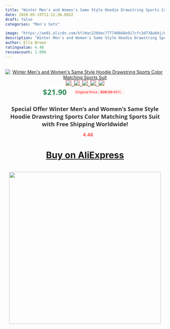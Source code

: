 ```yaml
---
title: "Winter Men's and Women's Same Style Hoodie Drawstring Sports Color Matching Sports Suit"
date: 2020-05-15T11:12:36.892Z
draft: false
categories: "Men's Sets"

image: "https://ae01.alicdn.com/kf/Hac220dec777740b68e917cfc3d738a04j/Winter-Men-s-and-Women-s-Same-Style-Hoodie-Drawstring-Sports-Color-Matching-Sports-Suit.jpg"
description: "Winter Men's and Women's Same Style Hoodie Drawstring Sports Color Matching Sports Suit"
author: Ella Brown
ratingvalue: 4.48
reviewcount: 1.000
---
```

<br>
<div style="text-align: center;">
<a href="https://s.click.aliexpress.com/e/_98Zgb3" target="_blank" rel="nofollow noopener noreferrer"><img alt="Winter Men's and Women's Same Style Hoodie Drawstring Sports Color Matching Sports Suit" class="magnifier-image" src="https://ae01.alicdn.com/kf/Hac220dec777740b68e917cfc3d738a04j/Winter-Men-s-and-Women-s-Same-Style-Hoodie-Drawstring-Sports-Color-Matching-Sports-Suit.jpg_640x640.jpg">
<br>
<img style="border:1px solid salmon" src="https://ae01.alicdn.com/kf/Hac220dec777740b68e917cfc3d738a04j/Winter-Men-s-and-Women-s-Same-Style-Hoodie-Drawstring-Sports-Color-Matching-Sports-Suit.jpg_120x120.jpg">&nbsp;&nbsp;<img style="border:1px solid salmon" src="_120x120.jpg">&nbsp;&nbsp;<img style="border:1px solid salmon" src="_120x120.jpg">&nbsp;&nbsp;<img style="border:1px solid salmon" src="_120x120.jpg">&nbsp;&nbsp;<img style="border:1px solid salmon" src="_120x120.jpg"></a></div><br0>
<div style="text-align: center;"><span style="background-color: white; border: 0px; box-sizing: border-box; color: seagreen; display: inline-block; font-family: &quot;open sans&quot; , &quot;arial&quot; , &quot;helvetica&quot; , sans-serif , &quot;heiti&quot;; font-size: 24px; font-stretch: inherit; font-weight: 700; line-height: inherit; margin: 0px 10px 0px 0px; padding: 0px; vertical-align: middle;">$21.90 </span>
<span style="background: rgb(255 , 241 , 241); border-radius: 3px; border: 0px; box-sizing: border-box; color: #ff4747; display: inline-block; font-family: inherit; font-size: 12px; font-stretch: inherit; font-style: inherit; font-variant: inherit; font-weight: 600; line-height: inherit; margin: 0px; padding: 2px 5px; transform: scale(0.9); vertical-align: middle;">Original Price : <b style="text-decoration: line-through;">$36.50 </b> 40%&nbsp;&nbsp;</span></div>
<h1 style="color: #333333; display: inline-block; font-family: &quot;open sans&quot; , &quot;arial&quot; , &quot;helvetica&quot; , sans-serif , &quot;heiti&quot;; font-size: 18px; font-stretch: inherit; font-weight: 700; text-align: center;">Special Offer Winter Men's and Women's Same Style Hoodie Drawstring Sports Color Matching Sports Suit with Free Shipping Worldwide!</h1>
<div style="color: #ff4747; text-align: center;">
<img src="https://4.bp.blogspot.com/-M0ZcTcb-5uY/XleCXlxnR4I/AAAAAAAAAEc/OrjgMkXV1oMQFaCRZj5HQwOCBcu3w1FegCPcBGAYYCw/s1600/star.png" style="height: 15px;">&nbsp;<b>4.48</b></div>
<div class="button_cont" align="center"><a class="buynow_a" href="https://s.click.aliexpress.com/e/_98Zgb3" target="_blank" rel="nofollow noopener noreferrer"><H1>Buy on AliExpress</H1></a></div><br>
<div class="separator" style="clear: both; text-align: center;">
<img src="https://lh3.googleusercontent.com/-pTy5HemUv9M/XlePHvY0dAI/AAAAAAAAAE4/0nX5iRUoIWY8eMW9Dpxeirr157OZliDIgCLcBGAsYHQ/s1600/badge.gif" width="480">
</div>
